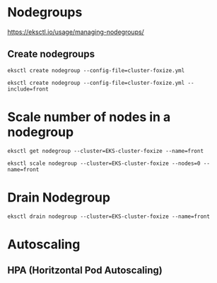 # Nodegroups
https://eksctl.io/usage/managing-nodegroups/

## Create nodegroups
```
eksctl create nodegroup --config-file=cluster-foxize.yml
```
```
eksctl create nodegroup --config-file=cluster-foxize.yml --include=front
```

# Scale number of nodes in a nodegroup
```
eksctl get nodegroup --cluster=EKS-cluster-foxize --name=front
```
```
eksctl scale nodegroup --cluster=EKS-cluster-foxize --nodes=0 --name=front
```
# Drain Nodegroup
```
eksctl drain nodegroup --cluster=EKS-cluster-foxize --name=front
```

# Autoscaling

## HPA (Horitzontal Pod Autoscaling)
